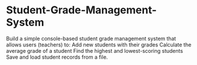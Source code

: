 # Student-Grade-Management-System
Build a simple console-based student grade management system that allows users (teachers) to:  Add new students with their grades Calculate the average grade of a student Find the highest and lowest-scoring students Save and load student records from a file.
